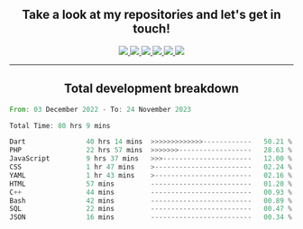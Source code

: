 <h2 align="center">
  Take a look at my repositories and let's get in touch!
</h2>
<p align="center">
  <a href= "">
    <img src="https://img.icons8.com/material-outlined/30/689d6a/facebook.png"/>
  </a>
  <a href= "">
    <img src="https://img.icons8.com/material-outlined/30/689d6a/instagram.png"/>
  </a>
  <a href= "">
    <img src="https://img.icons8.com/material-outlined/30/689d6a/linkedin.png"/>
  </a>
  <a href= "">
    <img src="https://img.icons8.com/material-outlined/30/689d6a/twitter.png"/>
  </a>
  <a href= "">
    <img src="https://img.icons8.com/material-outlined/30/689d6a/geography.png"/>
  </a>
  <a href="">
    <img src="https://img.icons8.com/material-outlined/30/689d6a/email.png"/>
  </a>
</p>

---

<h2 align="center">Total development breakdown</h2>

<p align="center">
<!--START_SECTION:waka-->

```rust
From: 03 December 2022 - To: 24 November 2023

Total Time: 80 hrs 9 mins

Dart               40 hrs 14 mins  >>>>>>>>>>>>>------------   50.21 %
PHP                22 hrs 57 mins  >>>>>>>------------------   28.63 %
JavaScript         9 hrs 37 mins   >>>----------------------   12.00 %
CSS                1 hr 47 mins    >------------------------   02.24 %
YAML               1 hr 43 mins    >------------------------   02.16 %
HTML               57 mins         -------------------------   01.20 %
C++                44 mins         -------------------------   00.93 %
Bash               42 mins         -------------------------   00.89 %
SQL                22 mins         -------------------------   00.47 %
JSON               16 mins         -------------------------   00.34 %
```

<!--END_SECTION:waka-->
</p>
